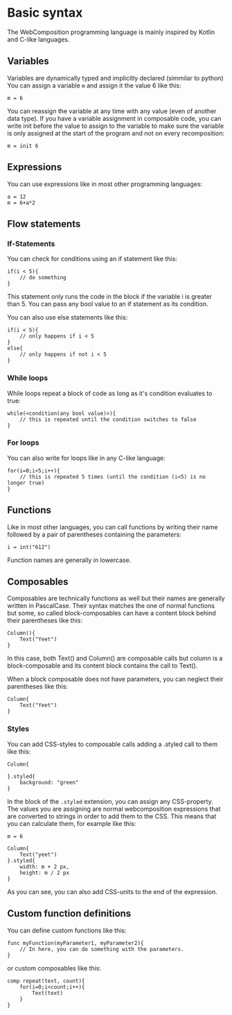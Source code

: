 ﻿# Basic syntax

The WebComposition programming language is mainly inspired by Kotlin and C-like languages.

## Variables

Variables are dynamically typed and implicitly declared (simmilar to python)
You can assign a variable `m` and assign it the value 6 like this:
````wcp
m = 6
````
You can reassign the variable at any time with any value (even of another data type).
If you have a variable assignment in composable code, you can write init before the value to assign to the variable to make sure the variable
is only assigned at the start of the program and not on every recomposition:
```wcp
m = init 6
```

## Expressions

You can use expressions like in most other programming languages:
```wcp
a = 12
m = 6+a*2
```

## Flow statements

### If-Statements

You can check for conditions using an if statement like this:

```wcp
if(i < 5){
    // do something
}
```
This statement only runs the code in the block if the variable i is greater than 5. You can pass any bool value to an if statement as its condition.

You can also use else statements like this:

```wcp
if(i < 5){
    // only happens if i < 5
}
else{
    // only happens if not i < 5
}
```

### While loops

While loops repeat a block of code as long as it's condition evaluates to true:

```wcp
while(<condition(any bool value)>){
    // this is repeated until the condition switches to false
}
```

### For loops

You can also write for loops like in any C-like language:

```wcp
for(i=0;i<5;i++){
    // this is repeated 5 times (until the condition (i<5) is no longer true)
}
```

## Functions

Like in most other languages, you can call functions by writing their name followed by a pair of parentheses containing the parameters:
```wcp
i = int("612")
```
Function names are generally in lowercase.

## Composables

Composables are technically functions as well but their names are generally written in PascalCase.
Their syntax matches the one of normal functions but some, so called block-composables can have a content block behind their parentheses like this:
```wcp
Column(){
    Text("Yeet")
}
```
In this case, both Text() and Column() are composable calls but column is a block-composable and its content block contains the call to Text().

When a block composable does not have parameters, you can neglect their parentheses like this:
```wcp
Column{
    Text("Yeet")
}
```

### Styles

You can add CSS-styles to composable calls adding a .styled call to them like this:

```wcp
Column{

}.styled{
    background: "green"
}
```
In the block of the `.styled` extension, you can assign any CSS-property.
The values you are assigning are normal webcomposition expressions that are converted to strings in order to add them to the CSS.
This means that you can calculate them, for example like this:

```wcp
m = 6

Column{
    Text("yeet")
}.styled{
    width: m + 2 px,
    height: m / 2 px
}
```

As you can see, you can also add CSS-units to the end of the expression.

## Custom function definitions

You can define custom functions like this:

```wcp
func myFunction(myParameter1, myParameter2){
    // In here, you can do something with the parameters.
}

```

or custom composables like this:

```wcp
comp repeat(text, count){
    for(i=0;i<count;i++){
        Text(text)
    }
}
```